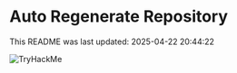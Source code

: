 # Auto Regenerate Repository

This README was last updated: 2025-04-22 20:44:22

 ![TryHackMe](https://tryhackme.com/badge/533634)